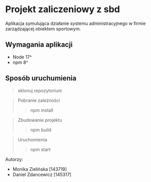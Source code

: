 # Projekt zaliczeniowy z sbd

Aplikacja symulująca działanie systemu administracyjnego w firmie zarządzającej obiektem sportowym.

## Wymagania aplikacji

- Node 17^
- npm 8^

## Sposób uruchumienia

> sklonuj repozytorium

> Pobranie zależności
>> npm install

> Zbudowanie projektu
>> npm build

> Uruchomienia
>> npm start

Autorzy:

- Monika Zielińska [143719]
- Daniel Zdancewicz [145317]
